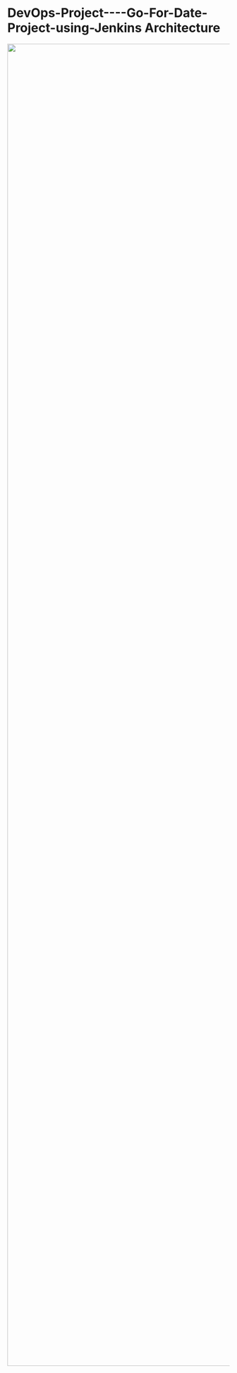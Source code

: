 # DevOps-Project----Go-For-Date-Project-using-Jenkins Architecture

<div align="center">

<img align="center" alt="coding" width="3000" src="">
</div>
